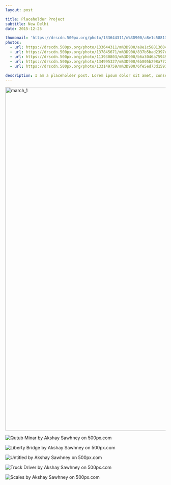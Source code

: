 ```yaml
---
layout: post

title: Placeholder Project
subtitle: New Delhi
date: 2015-12-25

thumbnail: 'https://drscdn.500px.org/photo/133644311/m%3D900/a8e1c5881360470abc4b9d812480a44e'
photos:
  - url: https://drscdn.500px.org/photo/133644311/m%3D900/a8e1c5881360470abc4b9d812480a44e
  - url: https://drscdn.500px.org/photo/137845671/m%3D900/837b5bad2397ee9044f7f899274afa4d
  - url: https://drscdn.500px.org/photo/113930803/m%3D900/b6a3046a75949754106d4702c8e17137
  - url: https://drscdn.500px.org/photo/134995327/m%3D900/6b805b298a772857e0e4869c3c9d0444
  - url: https://drscdn.500px.org/photo/133149759/m%3D900/6fe5ed73d1591977e3324814de533f0e

description: I am a placeholder post. Lorem ipsum dolor sit amet, consectetuer adipiscing elit. Aenean commodo ligula eget dolor. Aenean massa. Cum sociis natoque penatibus et magnis dis parturient montes, nascetur ridiculus mus.
---
```


<a data-flickr-embed="true"  href="https://www.flickr.com/photos/137084914@N07/41675506851/in/datetaken/" title="march_1"><img src="https://farm1.staticflickr.com/824/41675506851_471af8ec75_o.jpg" width="1080" height="1080" alt="march_1"></a><script async src="//embedr.flickr.com/assets/client-code.js" charset="utf-8"></script>
<p>

<div class='pixels-photo'>
  <p>
    <img src='https://drscdn.500px.org/photo/133644311/m%3D900/a8e1c5881360470abc4b9d812480a44e' alt='Qutub Minar by Akshay Sawhney on 500px.com'>
  </p>
  <a href='https://500px.com/photo/133644311/qutub-minar-by-akshay-sawhney' alt='Qutub Minar by Akshay Sawhney on 500px.com'></a>
</div>
<script type='text/javascript' src='https://500px.com/embed.js'></script>
<p>
<div class='pixels-photo'>
  <p>
    <img src='https://drscdn.500px.org/photo/137845671/m%3D900/837b5bad2397ee9044f7f899274afa4d' alt='Liberty Bridge by Akshay Sawhney on 500px.com'>
  </p>
  <a href='https://500px.com/photo/137845671/liberty-bridge-by-akshay-sawhney' alt='Liberty Bridge by Akshay Sawhney on 500px.com'></a>
</div>
<script type='text/javascript' src='https://500px.com/embed.js'></script>
<p>
<div class='pixels-photo'>
  <p>
    <img src='https://drscdn.500px.org/photo/113930803/m%3D900/b6a3046a75949754106d4702c8e17137' alt='Untitled by Akshay Sawhney on 500px.com'>
  </p>
  <a href='https://500px.com/photo/113930803/untitled-by-akshay-sawhney' alt='Untitled by Akshay Sawhney on 500px.com'></a>
</div>
<script type='text/javascript' src='https://500px.com/embed.js'></script>
<p>
<div class='pixels-photo'>
  <p>
    <img src='https://drscdn.500px.org/photo/134995327/m%3D900/6b805b298a772857e0e4869c3c9d0444' alt='Truck Driver by Akshay Sawhney on 500px.com'>
  </p>
  <a href='https://500px.com/photo/134995327/truck-driver-by-akshay-sawhney' alt='Truck Driver by Akshay Sawhney on 500px.com'></a>
</div>
<script type='text/javascript' src='https://500px.com/embed.js'></script>
<p>
<div class='pixels-photo'>
  <p>
    <img src='https://drscdn.500px.org/photo/133149759/m%3D900/6fe5ed73d1591977e3324814de533f0e' alt='Scales by Akshay Sawhney on 500px.com'>
  </p>
  <a href='https://500px.com/photo/133149759/scales-by-akshay-sawhney' alt='Scales by Akshay Sawhney on 500px.com'></a>
</div>
<script type='text/javascript' src='https://500px.com/embed.js'></script>
<p>
